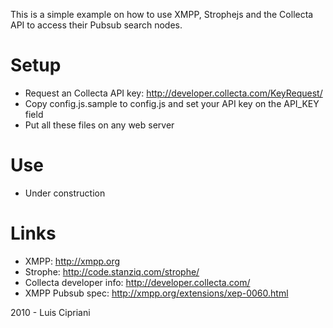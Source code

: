 This is a simple example on how to use XMPP, Strophejs and the Collecta API to access their Pubsub search nodes.

Setup
=====

- Request an Collecta API key: http://developer.collecta.com/KeyRequest/
- Copy config.js.sample to config.js and set your API key on the API_KEY field
- Put all these files on any web server

Use
===

- Under construction

Links
=====

- XMPP: http://xmpp.org
- Strophe: http://code.stanziq.com/strophe/
- Collecta developer info: http://developer.collecta.com/
- XMPP Pubsub spec: http://xmpp.org/extensions/xep-0060.html

2010 - Luis Cipriani
